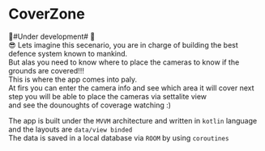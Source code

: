 # CoverZone
:construction_worker:#Under development# :construction_worker:</br>
:sunglasses:
Lets imagine this secenario, you are in charge of building the best  defence system known to mankind.</br>
But alas you need to know where to place the cameras to know if the grounds are covered!!!</br>
This is where the app comes into paly.</br>
At firs you can enter the camera info and see which area it will cover next step you will be able to place the cameras via settalite view </br>
and see the dounoughts of coverage watching :)</br>

The app is built under the `MVVM` architecture and written in `kotlin` language  and the layouts are `data/view binded`</br>
The data is saved in a local database via `ROOM` by using `coroutines` </br>
